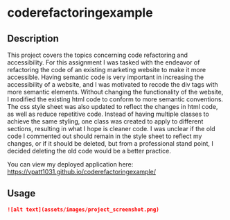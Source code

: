 # coderefactoringexample

## Description 

This project covers the topics concerning code refactoring and accessibility. For this assignment I was tasked with the endeavor of refactoring the code of an existing marketing website to make it more accessible. Having semantic code is very important in increasing the accessibility of a website, and I was motivated to recode the div tags with more semantic elements. Without changing the functionality of the website, I modified the existing html code to conform to more semantic conventions. The css style sheet was also updated to reflect the changes in html code, as well as reduce repetitive code. Instead of having multiple classes to achieve the same styling, one class was created to apply to different sections, resulting in what I hope is cleaner code. I was unclear if the old code I commented out should remain in the style sheet to reflect my changes, or if it should be deleted, but from a professional stand point, I decided deleting the old code would be a better practice.

You can view my deployed application here: https://vpatt1031.github.io/coderefactoringexample/

## Usage

```md
![alt text](assets/images/project_screenshot.png)
```
